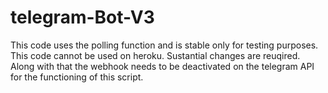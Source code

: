 # telegram-Bot-V3
This code uses the polling function and is stable only for testing purposes. 
This code cannot be used on heroku. Sustantial changes are reuqired. 
Along with that the webhook needs to be deactivated on the telegram API for the functioning of this script. 
